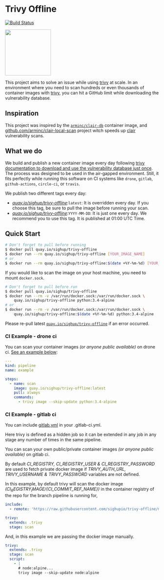 # Trivy Offline

[![Build Status](https://ci.sighup.io/api/badges/sighupio/trivy-offline/status.svg)](https://ci.sighup.io/sighupio/trivy-offline)

<a href="https://github.com/aquasecurity/trivy" target="_blank"><img src="https://raw.githubusercontent.com/aquasecurity/trivy/master/imgs/logo.png" width="150"></a>

This project aims to solve an issue while using [trivy] at scale.
In an environment where you need to scan hundreds or even thousands of container images with [trivy], you can hit a
GitHub limit while downloading the vulnerability database.

## Inspiration

This project was inspired by the [`arminc/clair-db`](https://hub.docker.com/r/arminc/clair-db) container image,
and [github.com/arminc/clair-local-scan](https://github.com/arminc/clair-local-scan) project witch speeds up
[clair](https://github.com/quay/clair) vulnerability scans.

## What we do

We build and publish a new container image every day following
[trivy documentation to download and use the vulnerability database just once](https://github.com/aquasecurity/trivy/blob/master/docs/air-gap.md).
The process was designed to be used in the air-gapped environment. Still, it fits perfectly while running this software on CI
systems like `drone`, `gitlab`, `github-actions`, `circle-ci`, or `travis`.

We publish two different tags every day:

- *[quay.io/sighup/trivy-offline]*:`latest`: It is overridden every day. If you choose this tag, be sure to pull the image before running your scan.
- *[quay.io/sighup/trivy-offline]*:`YYYY-MM-DD`: It is just one every day. We recommend you to use this tag. It is published at 01:00 UTC Time.

## Quick Start

```bash
# Don't forget to pull before running
$ docker pull quay.io/sighup/trivy-offline
$ docker run --rm quay.io/sighup/trivy-offline [YOUR_IMAGE_NAME]
# or
$ docker run --rm quay.io/sighup/trivy-offline:$(date +%Y-%m-%d) [YOUR_IMAGE_NAME]
```

If you would like to scan the image on your host machine, you need to mount `docker.sock`.

```bash
# Don't forget to pull before run
$ docker pull quay.io/sighup/trivy-offline
$ docker run --rm -v /var/run/docker.sock:/var/run/docker.sock \
    quay.io/sighup/trivy-offline python:3.4-alpine
# or
$ docker run --rm -v /var/run/docker.sock:/var/run/docker.sock \
    quay.io/sighup/trivy-offline:$(date +%Y-%m-%d) python:3.4-alpine

```

Please re-pull latest [`quay.io/sighup/trivy-offline`] if an error occurred.

### CI Example - drone ci

You can scan your container images *(or anyone public available)* on drone ci. [See an example below](.drone.yml):

```yaml
---
kind: pipeline
name: example

steps:
  - name: scan
    image: quay.io/sighup/trivy-offline:latest
    pull: always
    commands:
      - trivy image --skip-update python:3.4-alpine
```

### CI Example - gitlab ci

You can include [gitlab.yml](gitlab.yml) in your .gitlab-ci.yml.

Here trivy is defined as a hidden job so it can be extended in any job in any stage any number of times in the same pipeline. 

You can scan your own public/private container images *(or anyone public available)* on gitlab ci.

By default *CI_REGISTRY, CI_REGISTRY_USER & CI_REGISTRY_PASSWORD* are used to fetch private docker image if *TRIVY_AUTH_URL, TRIVY_USERNAME & TRIVY_PASSWORD* variables are not defined.

In this example, by default trivy will scan the docker image *(${CI_REGISTRY_IMAGE}/${CI_COMMIT_REF_NAME})* in the container registry of the repo for the branch pipeline is running for,

```yaml
include:
  - remote: 'https://raw.githubusercontent.com/sighupio/trivy-offline/master/gitlab.yml'

trivy:
  extends: .trivy
  stage: scan
```

And, in this example we are passing the docker image manually.

```yaml
trivy:
  extends: .trivy
  stage: scan
  script:
    - |
      # node:alpine...
      trivy image --skip-update node:alpine
```

[trivy]: https://github.com/aquasecurity/trivy
[quay.io/sighup/trivy-offline]: https://quay.io/sighup/trivy-offline
[`quay.io/sighup/trivy-offline`]: https://quay.io/sighup/trivy-offline
